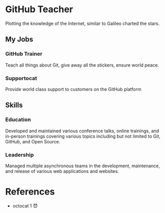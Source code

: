 # GitHub Teacher

Plotting the knowledge of the Internet, similar to Galileo charted the stars.

## My Jobs

### GitHub Trainer

Teach all things about Git, give away all the stickers, ensure world peace.

### Supportocat

Provide world class support to customers on the GitHub platform

## Skills

### Education

Developed and maintained various conference talks, online trainings, and in-person trainings covering various topics including but not limited to Git, GitHub, and Open Source.

### Leadership

Managed multiple asynchronous teams in the development, maintenance, and release of various web applications and websites.

# References

* octocat 1 😈